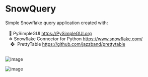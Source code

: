 # SnowQuery
Simple Snowflake query application created with: <br>
<br>
&nbsp;&nbsp;&nbsp;🐍 PySimpleGUI https://PySimpleGUI.org <br>
&nbsp;&nbsp;&nbsp;❄ Snowflake Connector for Python https://www.snowflake.com/ <br>
&nbsp;&nbsp;&nbsp;&nbsp;❖&nbsp;&nbsp;PrettyTable https://github.com/jazzband/prettytable <br>
<br>

![image](https://user-images.githubusercontent.com/11447810/191049877-b7f2d31b-3dd3-4841-add8-c8b7dfb08126.png)

![image](https://user-images.githubusercontent.com/11447810/196484014-ab57c12c-1187-4fd9-a17c-aa33734af004.png)
